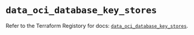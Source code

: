 # `data_oci_database_key_stores`

Refer to the Terraform Registory for docs: [`data_oci_database_key_stores`](https://registry.terraform.io/providers/oracle/oci/6.18.0/docs/data-sources/database_key_stores).

